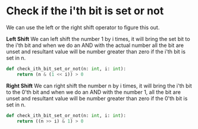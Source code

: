 # Check if the i'th bit is set or not

We can use the left or the right shift operator to figure this out.

**Left Shift**
We can left shift the number 1 by i times, it will bring the set bit to the i'th bit and when we do an AND with the actual number all the bit are unset and resultant value will be number greater than zero if the i'th bit is set in n.

```py
def check_ith_bit_set_or_not(n: int, i: int):
    return (n & (1 << i)) > 0
```

**Right Shift**
We can right shift the number n by i times, it will bring the i'th bit to the 0'th bit and when we do an AND with the number 1, all the bit are unset and resultant value will be number greater than zero if the 0'th bit is set in n.

```py
def check_ith_bit_set_or_not(n: int, i: int):
    return ((n >> i) & 1) > 0
```
